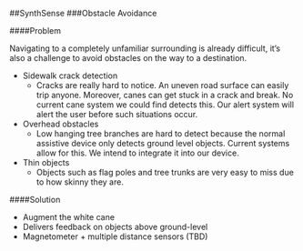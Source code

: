 ##SynthSense
###Obstacle Avoidance

####Problem

  Navigating to a completely unfamiliar surrounding is already difficult, it’s also a challenge to avoid obstacles on the way to a destination.

- Sidewalk crack detection
  - Cracks are really hard to notice. An uneven road surface can easily trip anyone. Moreover, canes can get stuck in a crack and break. No current cane system we could find detects this. Our alert system will alert the user before such situations occur. 
- Overhead obstacles
  - Low hanging tree branches are hard to detect because the normal assistive device only detects ground level objects. Current systems allow for this. We intend to integrate it into our device.
- Thin objects
  - Objects such as flag poles  and tree trunks are very easy to miss due to how skinny they are.

####Solution
- Augment the white cane
- Delivers feedback on objects above ground-level
- Magnetometer + multiple distance sensors (TBD)

